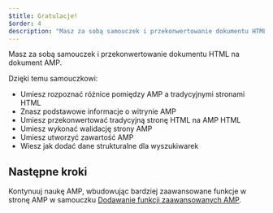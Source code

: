 ```yaml
---
$title: Gratulacje!
$order: 4
description: "Masz za sobą samouczek i przekonwertowanie dokumentu HTML na dokument AMP. Dzięki temu samouczkowi umiesz: - Rozpoznawać różnice pomiędzy AMP i ..."
---
```


Masz za sobą samouczek i przekonwertowanie dokumentu HTML na dokument AMP.

Dzięki temu samouczkowi:

- Umiesz rozpoznać różnice pomiędzy AMP a tradycyjnymi stronami HTML
- Znasz podstawowe informacje o witrynie AMP
- Umiesz przekonwertować tradycyjną stronę HTML na AMP HTML
- Umiesz wykonać walidację strony AMP
- Umiesz utworzyć zawartość AMP
- Wiesz jak dodać dane strukturalne dla wyszukiwarek

## Następne kroki

Kontynuuj naukę AMP, wbudowując bardziej zaawansowane funkcje w stronę AMP w samouczku [Dodawanie funkcji zaawansowanych AMP](../../../../documentation/guides-and-tutorials/start/add_advanced/index.md).
